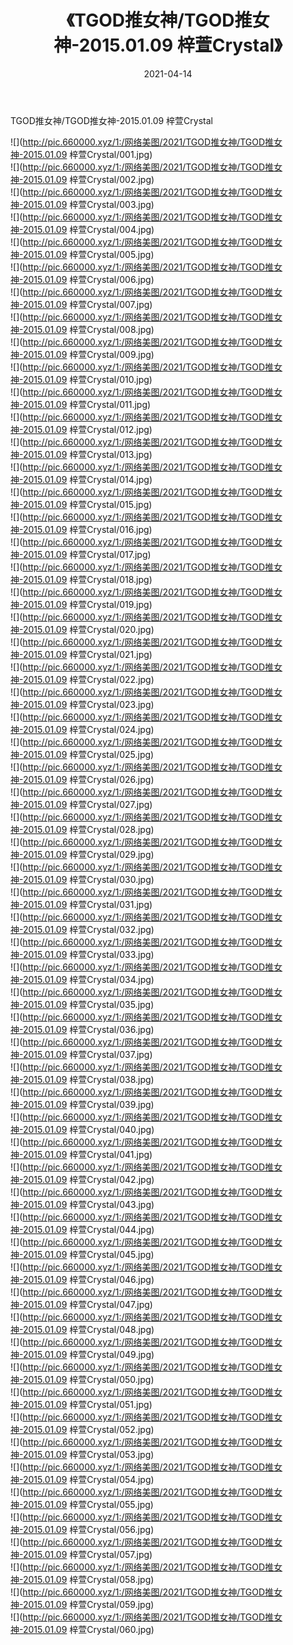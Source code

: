 ﻿---
layout: post
title:  《TGOD推女神/TGOD推女神-2015.01.09 梓萱Crystal》
date:   2021-04-14
img: http://pic.660000.xyz/1:/网络美图/2021/TGOD推女神/TGOD推女神-2015.01.09 梓萱Crystal/000.jpg
categories: [美女, 清纯, 唯美]
---

TGOD推女神/TGOD推女神-2015.01.09 梓萱Crystal

 ![](http://pic.660000.xyz/1:/网络美图/2021/TGOD推女神/TGOD推女神-2015.01.09 梓萱Crystal/001.jpg) <br>![](http://pic.660000.xyz/1:/网络美图/2021/TGOD推女神/TGOD推女神-2015.01.09 梓萱Crystal/002.jpg) <br>![](http://pic.660000.xyz/1:/网络美图/2021/TGOD推女神/TGOD推女神-2015.01.09 梓萱Crystal/003.jpg) <br>![](http://pic.660000.xyz/1:/网络美图/2021/TGOD推女神/TGOD推女神-2015.01.09 梓萱Crystal/004.jpg) <br>![](http://pic.660000.xyz/1:/网络美图/2021/TGOD推女神/TGOD推女神-2015.01.09 梓萱Crystal/005.jpg) <br>![](http://pic.660000.xyz/1:/网络美图/2021/TGOD推女神/TGOD推女神-2015.01.09 梓萱Crystal/006.jpg) <br>![](http://pic.660000.xyz/1:/网络美图/2021/TGOD推女神/TGOD推女神-2015.01.09 梓萱Crystal/007.jpg) <br>![](http://pic.660000.xyz/1:/网络美图/2021/TGOD推女神/TGOD推女神-2015.01.09 梓萱Crystal/008.jpg) <br>![](http://pic.660000.xyz/1:/网络美图/2021/TGOD推女神/TGOD推女神-2015.01.09 梓萱Crystal/009.jpg) <br>![](http://pic.660000.xyz/1:/网络美图/2021/TGOD推女神/TGOD推女神-2015.01.09 梓萱Crystal/010.jpg) <br>![](http://pic.660000.xyz/1:/网络美图/2021/TGOD推女神/TGOD推女神-2015.01.09 梓萱Crystal/011.jpg) <br>![](http://pic.660000.xyz/1:/网络美图/2021/TGOD推女神/TGOD推女神-2015.01.09 梓萱Crystal/012.jpg) <br>![](http://pic.660000.xyz/1:/网络美图/2021/TGOD推女神/TGOD推女神-2015.01.09 梓萱Crystal/013.jpg) <br>![](http://pic.660000.xyz/1:/网络美图/2021/TGOD推女神/TGOD推女神-2015.01.09 梓萱Crystal/014.jpg) <br>![](http://pic.660000.xyz/1:/网络美图/2021/TGOD推女神/TGOD推女神-2015.01.09 梓萱Crystal/015.jpg) <br>![](http://pic.660000.xyz/1:/网络美图/2021/TGOD推女神/TGOD推女神-2015.01.09 梓萱Crystal/016.jpg) <br>![](http://pic.660000.xyz/1:/网络美图/2021/TGOD推女神/TGOD推女神-2015.01.09 梓萱Crystal/017.jpg) <br>![](http://pic.660000.xyz/1:/网络美图/2021/TGOD推女神/TGOD推女神-2015.01.09 梓萱Crystal/018.jpg) <br>![](http://pic.660000.xyz/1:/网络美图/2021/TGOD推女神/TGOD推女神-2015.01.09 梓萱Crystal/019.jpg) <br>![](http://pic.660000.xyz/1:/网络美图/2021/TGOD推女神/TGOD推女神-2015.01.09 梓萱Crystal/020.jpg) <br>![](http://pic.660000.xyz/1:/网络美图/2021/TGOD推女神/TGOD推女神-2015.01.09 梓萱Crystal/021.jpg) <br>![](http://pic.660000.xyz/1:/网络美图/2021/TGOD推女神/TGOD推女神-2015.01.09 梓萱Crystal/022.jpg) <br>![](http://pic.660000.xyz/1:/网络美图/2021/TGOD推女神/TGOD推女神-2015.01.09 梓萱Crystal/023.jpg) <br>![](http://pic.660000.xyz/1:/网络美图/2021/TGOD推女神/TGOD推女神-2015.01.09 梓萱Crystal/024.jpg) <br>![](http://pic.660000.xyz/1:/网络美图/2021/TGOD推女神/TGOD推女神-2015.01.09 梓萱Crystal/025.jpg) <br>![](http://pic.660000.xyz/1:/网络美图/2021/TGOD推女神/TGOD推女神-2015.01.09 梓萱Crystal/026.jpg) <br>![](http://pic.660000.xyz/1:/网络美图/2021/TGOD推女神/TGOD推女神-2015.01.09 梓萱Crystal/027.jpg) <br>![](http://pic.660000.xyz/1:/网络美图/2021/TGOD推女神/TGOD推女神-2015.01.09 梓萱Crystal/028.jpg) <br>![](http://pic.660000.xyz/1:/网络美图/2021/TGOD推女神/TGOD推女神-2015.01.09 梓萱Crystal/029.jpg) <br>![](http://pic.660000.xyz/1:/网络美图/2021/TGOD推女神/TGOD推女神-2015.01.09 梓萱Crystal/030.jpg) <br>![](http://pic.660000.xyz/1:/网络美图/2021/TGOD推女神/TGOD推女神-2015.01.09 梓萱Crystal/031.jpg) <br>![](http://pic.660000.xyz/1:/网络美图/2021/TGOD推女神/TGOD推女神-2015.01.09 梓萱Crystal/032.jpg) <br>![](http://pic.660000.xyz/1:/网络美图/2021/TGOD推女神/TGOD推女神-2015.01.09 梓萱Crystal/033.jpg) <br>![](http://pic.660000.xyz/1:/网络美图/2021/TGOD推女神/TGOD推女神-2015.01.09 梓萱Crystal/034.jpg) <br>![](http://pic.660000.xyz/1:/网络美图/2021/TGOD推女神/TGOD推女神-2015.01.09 梓萱Crystal/035.jpg) <br>![](http://pic.660000.xyz/1:/网络美图/2021/TGOD推女神/TGOD推女神-2015.01.09 梓萱Crystal/036.jpg) <br>![](http://pic.660000.xyz/1:/网络美图/2021/TGOD推女神/TGOD推女神-2015.01.09 梓萱Crystal/037.jpg) <br>![](http://pic.660000.xyz/1:/网络美图/2021/TGOD推女神/TGOD推女神-2015.01.09 梓萱Crystal/038.jpg) <br>![](http://pic.660000.xyz/1:/网络美图/2021/TGOD推女神/TGOD推女神-2015.01.09 梓萱Crystal/039.jpg) <br>![](http://pic.660000.xyz/1:/网络美图/2021/TGOD推女神/TGOD推女神-2015.01.09 梓萱Crystal/040.jpg) <br>![](http://pic.660000.xyz/1:/网络美图/2021/TGOD推女神/TGOD推女神-2015.01.09 梓萱Crystal/041.jpg) <br>![](http://pic.660000.xyz/1:/网络美图/2021/TGOD推女神/TGOD推女神-2015.01.09 梓萱Crystal/042.jpg) <br>![](http://pic.660000.xyz/1:/网络美图/2021/TGOD推女神/TGOD推女神-2015.01.09 梓萱Crystal/043.jpg) <br>![](http://pic.660000.xyz/1:/网络美图/2021/TGOD推女神/TGOD推女神-2015.01.09 梓萱Crystal/044.jpg) <br>![](http://pic.660000.xyz/1:/网络美图/2021/TGOD推女神/TGOD推女神-2015.01.09 梓萱Crystal/045.jpg) <br>![](http://pic.660000.xyz/1:/网络美图/2021/TGOD推女神/TGOD推女神-2015.01.09 梓萱Crystal/046.jpg) <br>![](http://pic.660000.xyz/1:/网络美图/2021/TGOD推女神/TGOD推女神-2015.01.09 梓萱Crystal/047.jpg) <br>![](http://pic.660000.xyz/1:/网络美图/2021/TGOD推女神/TGOD推女神-2015.01.09 梓萱Crystal/048.jpg) <br>![](http://pic.660000.xyz/1:/网络美图/2021/TGOD推女神/TGOD推女神-2015.01.09 梓萱Crystal/049.jpg) <br>![](http://pic.660000.xyz/1:/网络美图/2021/TGOD推女神/TGOD推女神-2015.01.09 梓萱Crystal/050.jpg) <br>![](http://pic.660000.xyz/1:/网络美图/2021/TGOD推女神/TGOD推女神-2015.01.09 梓萱Crystal/051.jpg) <br>![](http://pic.660000.xyz/1:/网络美图/2021/TGOD推女神/TGOD推女神-2015.01.09 梓萱Crystal/052.jpg) <br>![](http://pic.660000.xyz/1:/网络美图/2021/TGOD推女神/TGOD推女神-2015.01.09 梓萱Crystal/053.jpg) <br>![](http://pic.660000.xyz/1:/网络美图/2021/TGOD推女神/TGOD推女神-2015.01.09 梓萱Crystal/054.jpg) <br>![](http://pic.660000.xyz/1:/网络美图/2021/TGOD推女神/TGOD推女神-2015.01.09 梓萱Crystal/055.jpg) <br>![](http://pic.660000.xyz/1:/网络美图/2021/TGOD推女神/TGOD推女神-2015.01.09 梓萱Crystal/056.jpg) <br>![](http://pic.660000.xyz/1:/网络美图/2021/TGOD推女神/TGOD推女神-2015.01.09 梓萱Crystal/057.jpg) <br>![](http://pic.660000.xyz/1:/网络美图/2021/TGOD推女神/TGOD推女神-2015.01.09 梓萱Crystal/058.jpg) <br>![](http://pic.660000.xyz/1:/网络美图/2021/TGOD推女神/TGOD推女神-2015.01.09 梓萱Crystal/059.jpg) <br>![](http://pic.660000.xyz/1:/网络美图/2021/TGOD推女神/TGOD推女神-2015.01.09 梓萱Crystal/060.jpg) <br>